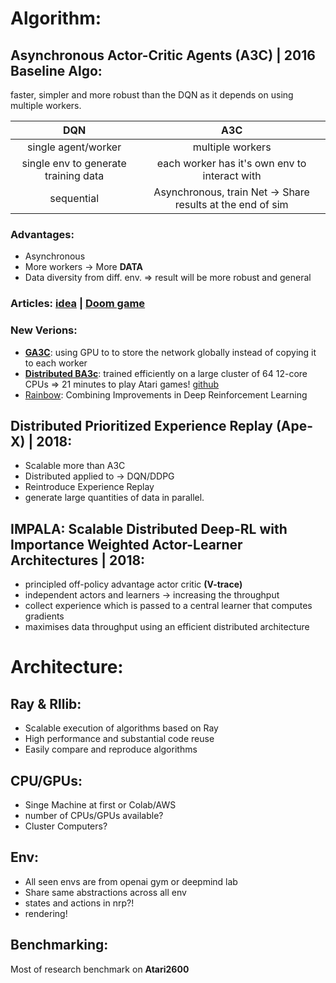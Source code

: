 # Algorithm:

## Asynchronous Actor-Critic Agents (**A3C**) | 2016 Baseline Algo:
faster, simpler and more robust than the DQN as it depends on using multiple workers.


| DQN | A3C |
| :---:| :---: | 
| single agent/worker | multiple workers |
| single env to generate training data | each worker has it's own env to interact with |
| sequential | Asynchronous, train Net -> Share results at the end of sim |

### Advantages:

- Asynchronous
- More workers -> More **DATA**
- Data diversity from diff. env. => result will be more robust and general

### Articles: [idea](https://sergioskar.github.io/Actor_critics/) | [Doom game](https://medium.com/emergent-future/simple-reinforcement-learning-with-tensorflow-part-8-asynchronous-actor-critic-agents-a3c-c88f72a5e9f2)

### New Verions:
- **[GA3C](https://openreview.net/forum?id=r1VGvBcxl)**: using GPU to to store the network globally instead of copying it to each worker
- **[Distributed BA3c](https://arxiv.org/abs/1801.02852)**: trained efficiently on a large cluster of 64 12-core CPUs => 21 minutes to play Atari games! [github](https://github.com/deepsense-ai/Distributed-BA3C)
- [Rainbow](): Combining Improvements in Deep Reinforcement Learning

<!-- ############################# -->

## Distributed Prioritized Experience Replay (**Ape-X**) | 2018:

- Scalable more than A3C
- Distributed applied to -> DQN/DDPG
- Reintroduce Experience Replay
- generate large quantities of data in parallel.

<!-- ############################# -->

## **IMPALA**: Scalable Distributed Deep-RL with Importance Weighted Actor-Learner Architectures | 2018:

- principled off-policy advantage actor critic **(V-trace)**
- independent actors and learners -> increasing the throughput
- collect experience which is passed to a central learner that computes gradients
- maximises data throughput using an efficient distributed architecture

<!-- ########################################################## -->

# Architecture:

## Ray & Rllib:

- Scalable execution of algorithms based on Ray
- High performance and substantial code reuse
- Easily compare and reproduce algorithms


## CPU/GPUs:

- Singe Machine at first or Colab/AWS
- number of CPUs/GPUs available?
- Cluster Computers?


## Env:

- All seen envs are from openai gym or deepmind lab
- Share same abstractions across all env
- states and actions in nrp?!
- rendering!

## Benchmarking:

Most of research benchmark on **Atari2600** 